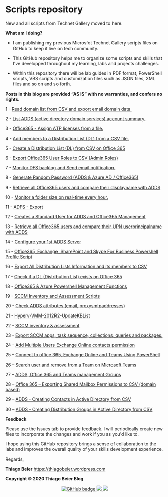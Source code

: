 Scripts repository
==================

New and all scripts from Technet Gallery moved to here.

**What am I doing?**

-   I am publishing my previous Microsfot Technet Gallery scripts files on
    GitHub to keep it live on tech community.

-   This GitHub repository helps me to organize some scripts and skills that
    I've developped throughout my learning, labs and projects challenges.

-   Within this repository there will be lab guides in PDF format, PowerShell
    scripts, VBS scripts and customization files such as JSON files, XML files
    and so on and so forth.

**Posts in this blog are provided “AS IS” with no warranties, and confers no
rights.**

1 - [Read domain list from CSV and export email domain
data.](https://github.com/thiagobeier/scripts/tree/master/1)

2 - [List ADDS (active directory domain services) account
summary.](https://github.com/thiagobeier/scripts/tree/master/2)

3 - [Office365 - Assign ATP licenses from a
file.](https://github.com/thiagobeier/scripts/tree/master/3)

4 - [Add members to a Distribution List (DL) from a CSV
file.](https://github.com/thiagobeier/scripts/tree/master/4)

5 - [Create a Distribution List (DL) from CSV on Office
365](https://github.com/thiagobeier/scripts/tree/master/5)

6 - [Export Office365 User Roles to CSV (Admin
Roles)](https://github.com/thiagobeier/scripts/tree/master/6)

7 - [Monitor DFS backlog and Send email
notification.](https://github.com/thiagobeier/scripts/tree/master/7)

8 - [Generate Random Password (ADDS & Azure AD /
Office365)](https://github.com/thiagobeier/scripts/tree/master/8)

9 - [Retrieve all Office365 users and compare their displayname with
ADDS](https://github.com/thiagobeier/scripts/tree/master/9)

10 - [Monitor a folder size on real-time every
hour.](https://github.com/thiagobeier/scripts/tree/master/10)

11 - [ADFS - Export](https://github.com/thiagobeier/scripts/tree/master/11)

12 - [Creates a Standard User for ADDS and Office365
Management](https://github.com/thiagobeier/scripts/tree/master/12)

13 - [Retrieve all Office365 users and compare their UPN userprincipalname with
ADDS](https://github.com/thiagobeier/scripts/tree/master/13)

14 - [Configure your 1st ADDS
Server](https://github.com/thiagobeier/scripts/tree/master/14)

15 - [Office365, Exchange, SharePoint and Skype For Business Powershell Profile
Script](https://github.com/thiagobeier/scripts/tree/master/15)

16 - [Export All Distribution Lists Information and its members to
CSV](https://github.com/thiagobeier/scripts/tree/master/16)

17 - [Check if a DL (Distribution List) exists on Office
365](https://github.com/thiagobeier/scripts/tree/master/17)

18 - [Office365 & Azure Powershell Management
Functions](https://github.com/thiagobeier/scripts/tree/master/18)

19 - [SCCM Inventory and Assessment
Scripts](https://github.com/thiagobeier/scripts/tree/master/19)

20 - [Check ADDS attributes (email,
proxysmtpaddresses)](https://github.com/thiagobeier/scripts/tree/master/20)

21 -
[Hyperv-VMM-2012R2-UpdateKBList](https://github.com/thiagobeier/scripts/tree/master/21)

22 - [SCCM inventory &
assessment](https://github.com/thiagobeier/scripts/tree/master/22)

23 - [Export SCCM apps, task sequence, collections, queries and
packages.](https://github.com/thiagobeier/scripts/tree/master/23)

24 - [Add Multiple Users Exchange Online contacts
permission](https://github.com/thiagobeier/scripts/tree/master/24)

25 – [Connect to office 365, Exchange Online and Teams Using
PowerShell](https://github.com/thiagobeier/scripts/tree/master/25)

26 – [Search user and remove from a Team on Microsoft
Teams](https://github.com/thiagobeier/scripts/tree/master/26)

27 – [ADDS, Office 365 and Teams management
Groups](https://github.com/thiagobeier/scripts/tree/master/27)

28 – [Office 365 – Exporting Shared Mailbox Permissions to CSV (domain
based)](https://github.com/thiagobeier/scripts/tree/master/28)

29 – [ADDS - Creating Contacts in Active Directory from
CSV](https://github.com/thiagobeier/scripts/tree/master/29)

30 – [ADDS - Creating Distribution Groups in Active Directory from
CSV](https://github.com/thiagobeier/scripts/tree/master/30)

**Feedback**

Please use the Issues tab to provide feedback. I will periodically create new
files to incorporate the changes and work if you as you'd like to.

I hope using this GitHub repository brings a sense of collaboration to the labs
and improves the overall quality of your skills development experience.

Regards,

**Thiago Beier** https://thiagobeier.wordpress.com

**Copyright © 2020 Thiago Beier Blog**

<p align="center">
  <a href="https://github.com/eddiejaoude?tab=followers">
    <img src="https://img.shields.io/github/followers/thiagobeier?label=Followers&logo=GitHub&style=for-the-badge" alt="GitHub badge" />
  </a>
  <a href="http://twitter.com/eddiejaoude">
    <img src="https://img.shields.io/twitter/follow/thiagobeier?label=Twitter&logo=twitter&style=for-the-badge" />
  </a>
  <a href="http://youtube.com/user/julioarrudac?sub_confirmation=1">
    <img src="https://img.shields.io/youtube/views/UCMkXCLRGuhNvSsngFdHh_VA?label=YouTube&logo=YouTube&style=for-the-badge" />
  </a>
</p>
